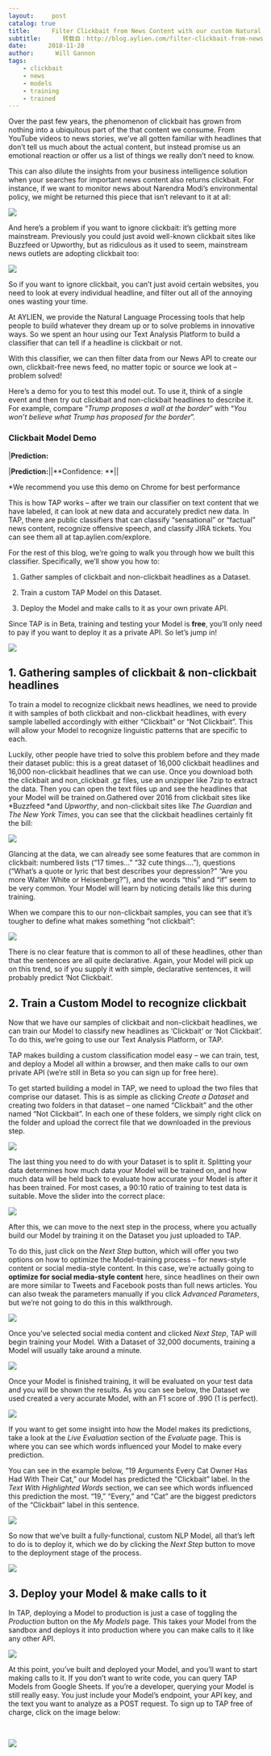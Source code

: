 ```yaml
---
layout:     post
catalog: true
title:      Filter Clickbait from News Content with our custom Natural Language Processing Model
subtitle:      转载自：http://blog.aylien.com/filter-clickbait-from-news-content-with-our-custom-natural-language-processing-model/
date:      2018-11-28
author:      Will Gannon
tags:
    - clickbait
    - news
    - models
    - training
    - trained
---
```


Over the past few years, the phenomenon of clickbait has grown from nothing into a ubiquitous part of the that content we consume. From YouTube videos to news stories, we’ve all gotten familiar with headlines that don’t tell us much about the actual content, but instead promise us an emotional reaction or offer us a list of things we really don’t need to know.

This can also dilute the insights from your business intelligence solution when your searches for important news content also returns clickbait. For instance, if we want to monitor news about Narendra Modi’s environmental policy, we might be returned this piece that isn’t relevant to it at all:


![](http://blog.aylien.com/wp-content/uploads/2018/06/Screenshot-from-2018-09-27-15-38-07.png)



And here’s a problem if you want to ignore clickbait: it’s getting more mainstream. Previously you could just avoid well-known clickbait sites like Buzzfeed or Upworthy, but as ridiculous as it used to seem, mainstream news outlets are adopting clickbait too:


![](http://blog.aylien.com/wp-content/uploads/2018/05/imageedit_2_7278761159-400x241.jpg)



So if you want to ignore clickbait, you can’t just avoid certain websites, you need to look at every individual headline, and filter out all of the annoying ones wasting your time.

At AYLIEN, we provide the Natural Language Processing tools that help people to build whatever they dream up or to solve problems in innovative ways. So we spent an hour using our Text Analysis Platform to build a classifier that can tell if a headline is clickbait or not.


With this classifier, we can then filter data from our News API to create our own, clickbait-free news feed, no matter topic or source we look at – problem solved!


Here’s a demo for you to test this model out. To use it, think of a single event and then try out clickbait and non-clickbait headlines to describe it. For example, compare “*Trump proposes a wall at the border*” with “*You won’t believe what Trump has proposed for the border*”.



### Clickbait Model Demo






|**Prediction:**


|**Prediction:**||**Confidence: **||







*We recommend you use this demo on Chrome for best performance

This is how TAP works – after we train our classifier on text content that we have labeled, it can look at new data and accurately predict new data. In TAP, there are public classifiers that can classify “sensational” or “factual” news content, recognize offensive speech, and classify JIRA tickets. You can see them all at tap.aylien.com/explore.


For the rest of this blog, we’re going to walk you through how we built this classifier. Specifically, we’ll show you how to:

1. Gather samples of clickbait and non-clickbait headlines as a Dataset.

1. Train a custom TAP Model on this Dataset.

1. Deploy the Model and make calls to it as your own private API.



Since TAP is in Beta, training and testing your Model is **free**, you’ll only need to pay if you want to deploy it as a private API. So let’s jump in!

![](https://no-cache.hubspot.com/cta/default/1942801/addb6a25-650f-4f7a-b005-fe66dd449a46.png)


## 1. Gathering samples of clickbait & non-clickbait headlines

To train a model to recognize clickbait news headlines, we need to provide it with samples of both clickbait and non-clickbait headlines, with every sample labelled accordingly with either “Clickbait” or “Not Clickbait”. This will allow your Model to recognize linguistic patterns that are specific to each.

Luckily, other people have tried to solve this problem before and they made their dataset public: this is a great dataset of 16,000 clickbait headlines and 16,000 non-clickbait headlines that we can use. Once you download both the clickbait and non_clickbait .gz files, use an unzipper like 7zip to extract the data. Then you can open the text files up and see the headlines that your Model will be trained on.Gathered over 2016 from clickbait sites like *Buzzfeed *and *Upworthy*, and non-clickbait sites like *The Guardian* and *The New York Times*, you can see that the clickbait headlines certainly fit the bill:

![](http://blog.aylien.com/wp-content/uploads/2018/05/image3.png)


Glancing at the data, we can already see some features that are common in clickbait: numbered lists (“17 times…” “32 cute things….”), questions (“What’s a quote or lyric that best describes your depression?” “Are you more Walter White or Heisenberg?”), and the words “this” and “if” seem to be very common. Your Model will learn by noticing details like this during training.

When we compare this to our non-clickbait samples, you can see that it’s tougher to define what makes something “not clickbait”:

![](http://blog.aylien.com/wp-content/uploads/2018/05/image5.png)


There is no clear feature that is common to all of these headlines, other than that the sentences are all quite declarative. Again, your Model will pick up on this trend, so if you supply it with simple, declarative sentences, it will probably predict ‘Not Clickbait’.

## 2. Train a Custom Model to recognize clickbait

Now that we have our samples of clickbait and non-clickbait headlines, we can train our Model to classify new headlines as ‘Clickbait’ or ‘Not Clickbait’. To do this, we’re going to use our Text Analysis Platform, or TAP.

TAP makes building a custom classification model easy – we can train, test, and deploy a Model all within a browser, and then make calls to our own private API (we’re still in Beta so you can sign up for free here).

To get started building a model in TAP, we need to upload the two files that comprise our dataset. This is as simple as clicking *Create a Dataset* and creating two folders in that dataset – one named “Clickbait” and the other named “Not Clickbait”. In each one of these folders, we simply right click on the folder and upload the correct file that we downloaded in the previous step.

![](http://blog.aylien.com/wp-content/uploads/2018/05/image11.png)


The last thing you need to do with your Dataset is to split it. Splitting your data determines how much data your Model will be trained on, and how much data will be held back to evaluate how accurate your Model is after it has been trained. For most cases, a 90:10 ratio of training to test data is suitable. Move the slider into the correct place:

![](http://blog.aylien.com/wp-content/uploads/2018/05/image10.png)


After this, we can move to the next step in the process, where you actually build our Model by training it on the Dataset you just uploaded to TAP.

To do this, just click on the *Next Step* button, which will offer you two options on how to optimize the Model-training process – for news-style content or social media-style content. In this case, we’re actually going to **optimize for social media-style content** here, since headlines on their own are more similar to Tweets and Facebook posts than full news articles. You can also tweak the parameters manually if you click *Advanced Parameters*, but we’re not going to do this in this walkthrough.

![](http://blog.aylien.com/wp-content/uploads/2018/05/image1.png)


Once you’ve selected social media content and clicked *Next Step*, TAP will begin training your Model. With a Dataset of 32,000 documents, training a Model will usually take around a minute.

![](http://blog.aylien.com/wp-content/uploads/2018/05/image12.png)


Once your Model is finished training, it will be evaluated on your test data and you will be shown the results. As you can see below, the Dataset we used created a very accurate Model, with an F1 score of .990 (1 is perfect).

![](http://blog.aylien.com/wp-content/uploads/2018/05/image14.png)


If you want to get some insight into how the Model makes its predictions, take a look at the *Live Evaluation* section of the *Evaluate* page. This is where you can see which words influenced your Model to make every prediction.

You can see in the example below, “19 Arguments Every Cat Owner Has Had With Their Cat,” our Model has predicted the “Clickbait” label. In the *Text With Highlighted Words* section, we can see which words influenced this prediction the most. “19,” “Every,” and “Cat” are the biggest predictors of the “Clickbait” label in this sentence.

![](http://blog.aylien.com/wp-content/uploads/2018/05/image13.png)


So now that we’ve built a fully-functional, custom NLP Model, all that’s left to do is to deploy it, which we do by clicking the *Next Step* button to move to the deployment stage of the process.

![](http://blog.aylien.com/wp-content/uploads/2018/05/image8-150x73.png)


## 3. Deploy your Model & make calls to it

In TAP, deploying a Model to production is just a case of toggling the *Production* button on the *My Models* page. This takes your Model from the sandbox and deploys it into production where you can make calls to it like any other API.

![](http://blog.aylien.com/wp-content/uploads/2018/05/image7.png)


At this point, you’ve built and deployed your Model, and you’ll want to start making calls to it. If you don’t want to write code, you can query TAP Models from Google Sheets. If you’re a developer, querying your Model is still really easy. You just include your Model’s endpoint, your API key, and the text you want to analyze as a POST request. To sign up to TAP free of charge, click on the image below:

 

![](https://no-cache.hubspot.com/cta/default/1942801/db7104ef-d0e3-4ac1-a028-ff846fb3891f.png)


